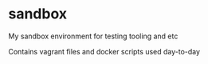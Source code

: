 # sandbox
My sandbox environment for testing tooling and etc


Contains vagrant files and docker scripts used day-to-day
